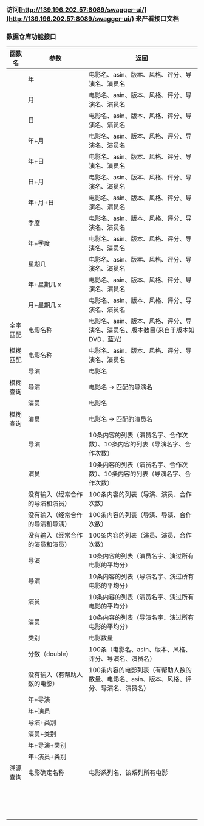 

### 访问[http://139.196.202.57:8089/swagger-ui/](http://139.196.202.57:8089/swagger-ui/) 来产看接口文档

### 数据仓库功能接口

| 函数名   | 参数                             | 返回                                                         |
| -------- | -------------------------------- | ------------------------------------------------------------ |
|          | 年                               | 电影名、asin、版本、风格、评分、导演名、演员名               |
|          | 月                               | 电影名、asin、版本、风格、评分、导演名、演员名               |
|          | 日                               | 电影名、asin、版本、风格、评分、导演名、演员名               |
|          | 年+月                            | 电影名、asin、版本、风格、评分、导演名、演员名               |
|          | 年+日                            | 电影名、asin、版本、风格、评分、导演名、演员名               |
|          | 日+月                            | 电影名、asin、版本、风格、评分、导演名、演员名               |
|          | 年+月+日                         | 电影名、asin、版本、风格、评分、导演名、演员名               |
|          | 季度                             | 电影名、asin、版本、风格、评分、导演名、演员名               |
|          | 年+季度                          | 电影名、asin、版本、风格、评分、导演名、演员名               |
|          | 星期几                           | 电影名、asin、版本、风格、评分、导演名、演员名               |
|          | 年+星期几      x                  | 电影名、asin、版本、风格、评分、导演名、演员名               |
|          | 月+星期几    x                    | 电影名、asin、版本、风格、评分、导演名、演员名               |
| 全字匹配 | 电影名称                         | 电影名、asin、版本、风格、评分、导演名、演员名、版本数目(来自于版本如DVD，蓝光) |
| 模糊匹配 | 电影名称                         | 电影名、asin、版本、风格、评分、导演名、演员名               |
|          | 导演                             | 电影名                                                       |
| 模糊查询 | 导演                             | 电影名 -> 匹配的导演名                                                      |
|          | 演员                             | 电影名                                                       |
| 模糊查询 | 演员                             | 电影名  -> 匹配的演员名                                                     |
|          | 导演                             | 10条内容的列表（演员名字、合作次数）、10条内容的列表（导演名字、合作次数） |
|          | 演员                             | 10条内容的列表（演员名字、合作次数）、10条内容的列表（导演名字、合作次数） |
|          | 没有输入（经常合作的导演和演员） | 100条内容的列表（导演、演员、合作次数）                      |
|          | 没有输入（经常合作的导演和导演） | 100条内容的列表（导演、导演、合作次数）                      |
|          | 没有输入（经常合作的演员和演员） | 100条内容的列表（演员、演员、合作次数）                      |
|          | 导演                             | 10条内容的列表（演员名字、演过所有电影的平均分）             |
|          | 导演                             | 10条内容的列表（导演名字、演过所有电影的平均分）             |
|          | 演员                             | 10条内容的列表（演员名字、演过所有电影的平均分）             |
|          | 演员                             | 10条内容的列表（导演名字、演过所有电影的平均分）             |
|          | 类别                             | 电影数量                                                     |
|          | 分数（double）                   | 100条（电影名、asin、版本、风格、评分、导演名、演员名）      |
|          | 没有输入（有帮助人数的电影）     | 100条内容的电影列表（有帮助人数的数量、电影名、asin、版本、风格、评分、导演名、演员名） |
|          | 年+导演                          |                                                              |
|          | 年+演员                          |                                                              |
|          | 导演+类别                        |                                                              |
|          | 演员+类别                        |                                                              |
|          | 年+导演+类别                     |                                                              |
|          | 年+演员+类别                     |                                                              |
| 溯源查询 | 电影确定名称                     | 电影系列名、该系列所有电影                                   |
|          |                                  |                                                              |
|          |                                  |                                                              |
|          |                                  |                                                              |
|          |                                  |                                                              |
|          |                                  |                                                              |
|          |                                  |                                                              |
|          |                                  |                                                              |
|          |                                  |                                                              |
|          |                                  |                                                              |
|          |                                  |                                                              |
|          |                                  |                                                              |
|          |                                  |                                                              |
|          |                                  |                                                              |
|          |                                  |                                                              |
|          |                                  |                                                              |
|          |                                  |                                                              |
